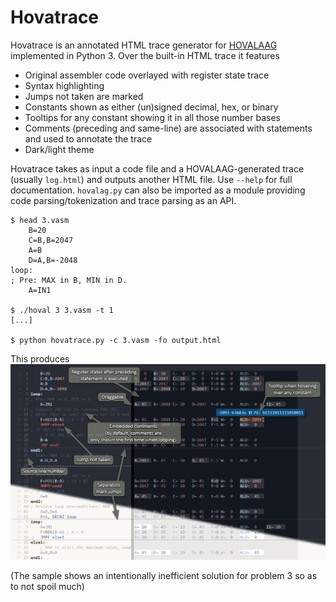 # Hovatrace

Hovatrace is an annotated HTML trace generator for [HOVALAAG](http://silverspaceship.com/hovalaag/) implemented in Python 3. Over the built-in HTML trace it features

* Original assembler code overlayed with register state trace
* Syntax highlighting
* Jumps not taken are marked
* Constants shown as either (un)signed decimal, hex, or binary
* Tooltips for any constant showing it in all those number bases
* Comments (preceding and same-line) are associated with statements and used to annotate the trace
* Dark/light theme

Hovatrace takes as input a code file and a HOVALAAG-generated trace (usually `log.html`) and outputs another HTML file. Use `--help` for full documentation. `hovalag.py` can also be imported as a module providing code parsing/tokenization and trace parsing as an API. 
```
$ head 3.vasm
    B=20
    C=B,B=2047
    A=B
    D=A,B=-2048
loop:
; Pre: MAX in B, MIN in D.
    A=IN1

$ ./hoval 3 3.vasm -t 1
[...]

$ python hovatrace.py -c 3.vasm -fo output.html
```
This produces
<img src="https://github.com/jeweg/hovatrace/raw/main/sample.png">

(The sample shows an intentionally inefficient solution for problem 3 so as to not spoil much)